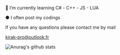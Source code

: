 
🌱 I’m currently learning C# - C++ - JS - LUA

● I often post my codings 

If you have any questions please contact me by mail 

kirak-pro@outlook.fr

![Anurag's github stats](https://github-readme-stats.vercel.app/api?username=Kirak-Pro&show_icons=true&theme=chartreuse-dark)


